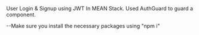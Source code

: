 User Login & Signup using JWT In MEAN Stack. Used AuthGuard to guard a component. 

--Make sure you install the necessary packages using "npm i"
